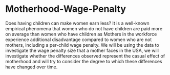 # Motherhood-Wage-Penalty

Does having children can make women earn less? It is a well-known empirical phenomena that women who do not have children are paid more on average than women who have children as Mothers in the workforce experience additional disadvantage compared to women who are not mothers, including a per-child wage penalty. We will be using the data to investigate the wage penalty size that a mother faces in the USA, we will investigate whether the differences observed represent the casual effect of motherhood and will try to consider the degree to which these differences have changed over time. 
